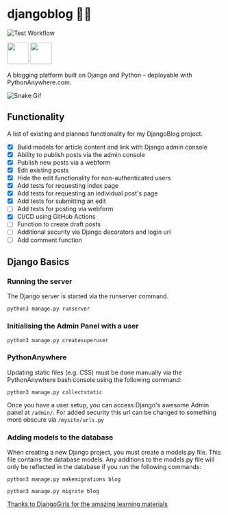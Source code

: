 # djangoblog 👨‍💻

![Test Workflow](https://github.com/illegalbyte/djangoblog/actions/workflows/django.yml/badge.svg)

<p float="left">
  <img src="https://cdn.jsdelivr.net/gh/devicons/devicon/icons/django/django-original.svg" height="50" width="50" />
  <img src="https://cdn.jsdelivr.net/gh/devicons/devicon/icons/python/python-plain.svg" height="50" width="50" /> 
</p>

A blogging platform built on Django and Python – deployable with PythonAnywhere.com.

![Snake Gif](https://i0.wp.com/europeisnotdead.com/wp-content/uploads/2020/05/Czechia-European-Animal-Related-Idioms-Dráždit-hada-bosou-nohou.gif?fit=300%2C300&ssl=1)

## Functionality

A list of existing and planned functionality for my DjangoBlog project.

- [X] Build models for article content and link with Django admin console
- [X] Ability to publish posts via the admin console
- [X] Publish new posts via a webform
- [X] Edit existing posts
- [X] Hide the edit functionality for non-authenticated users
- [X] Add tests for requesting index page
- [X] Add tests for requesting an individual post's page
- [X] Add tests for submitting an edit
- [ ] Add tests for posting via webform
- [X] CI/CD using GitHub Actions
- [ ] Function to create draft posts
- [ ] Additional security via Django decorators and login url
- [ ] Add comment function

## Django Basics

### Running the server

The Django server is started via the runserver command.

```Shell
python3 manage.py runserver
```

### Initialising the Admin Panel with a user

```Shell
python3 manage.py createsuperuser
```

### PythonAnywhere

Updating static files (e.g. CSS) must be done manually via the PythonAnywhere bash console using the following command:

```Shell
python3 manage.py collectstatic
```

Once you have a user setup, you can access Django's awesome Admin panel at ```/admin/```. For added security this url can be changed to something more obscure via ```/mysite/urls.py```

### Adding models to the database

When creating a new Django project, you must create a models.py file. This file contains the database models. Any additions to the models.py file will only be reflected in the database if you run the following commands:

```Shell
python3 manage.py makemigrations blog
```

```Shell
python3 manage.py migrate blog
```

[Thanks to DjangoGirls for the amazing learning materials](https://tutorial.djangogirls.org)
